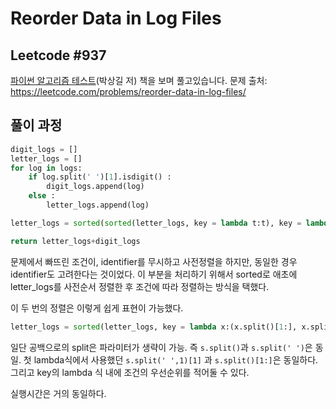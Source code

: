 # Reorder Data in Log Files
## Leetcode #937
[파이썬 알고리즘 테스트](https://github.com/onlybooks/algorithm-interview)(박상길 저) 책을 보며 풀고있습니다. 
문제 출처: https://leetcode.com/problems/reorder-data-in-log-files/

## 풀이 과정
```python
digit_logs = []
letter_logs = []
for log in logs:
    if log.split(' ')[1].isdigit() :
        digit_logs.append(log)
    else :
        letter_logs.append(log)

letter_logs = sorted(sorted(letter_logs, key = lambda t:t), key = lambda s:s.split(' ',1)[1])

return letter_logs+digit_logs
```

문제에서 빠뜨린 조건이, identifier를 무시하고 사전정렬을 하지만, 동일한 경우 identifier도 고려한다는 것이었다. 이 부분을 처리하기 위해서 sorted로 애초에 letter_logs를 사전순서 정렬한 후 조건에 따라 정렬하는 방식을 택했다.

이 두 번의 정렬은 이렇게 쉽게 표현이 가능했다.

```python
letter_logs = sorted(letter_logs, key = lambda x:(x.split()[1:], x.split()[0]))
```

일단 공백으로의 split은 파라미터가 생략이 가능. 즉 `s.split()`과 `s.split(' ')`은 동일. 첫 lambda식에서 사용했던 `s.split(' ',1)[1]` 과 `s.split()[1:]`은 동일하다. 그리고 key의 lambda 식 내에 조건의 우선순위를 적어둘 수 있다.

실행시간은 거의 동일하다. 